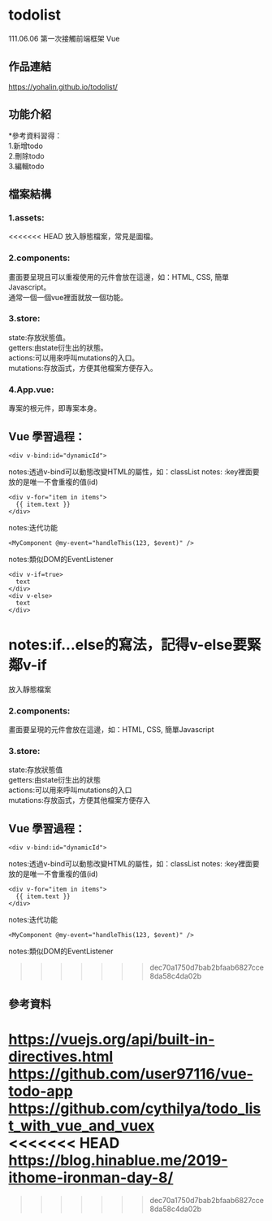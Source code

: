 # todolist
111.06.06 第一次接觸前端框架 Vue

## 作品連結
https://yohalin.github.io/todolist/

## 功能介紹
*參考資料習得：<br>
1.新增todo<br>
2.刪除todo<br>
3.編輯todo<br>

## 檔案結構
### 1.assets:
<<<<<<< HEAD
放入靜態檔案，常見是圖檔。<br>
### 2.components:
畫面要呈現且可以重複使用的元件會放在這邊，如：HTML, CSS, 簡單Javascript。<br>
通常一個一個vue裡面就放一個功能。<br>
### 3.store:
state:存放狀態值。<br>
getters:由state衍生出的狀態。<br>
actions:可以用來呼叫mutations的入口。<br>
mutations:存放函式，方便其他檔案方便存入。<br>
### 4.App.vue:
專案的根元件，即專案本身。<br>

## Vue 學習過程：
```
<div v-bind:id="dynamicId">
```
notes:透過v-bind可以動態改變HTML的屬性，如：classList
notes: :key裡面要放的是唯一不會重複的值(id)
```
<div v-for="item in items">
  {{ item.text }}
</div>
```
notes:迭代功能
```
<MyComponent @my-event="handleThis(123, $event)" />
```
notes:類似DOM的EventListener
```
<div v-if=true>
  text
</div>
<div v-else>
  text
</div>
```
notes:if...else的寫法，記得v-else要緊鄰v-if
=======
放入靜態檔案<br>
### 2.components:
畫面要呈現的元件會放在這邊，如：HTML, CSS, 簡單Javascript<br>
### 3.store:
state:存放狀態值<br>
getters:由state衍生出的狀態<br>
actions:可以用來呼叫mutations的入口<br>
mutations:存放函式，方便其他檔案方便存入<br>

## Vue 學習過程：
```
<div v-bind:id="dynamicId">
```
notes:透過v-bind可以動態改變HTML的屬性，如：classList
notes: :key裡面要放的是唯一不會重複的值(id)
```
<div v-for="item in items">
  {{ item.text }}
</div>
```
notes:迭代功能
```
<MyComponent @my-event="handleThis(123, $event)" />
```
notes:類似DOM的EventListener

>>>>>>> dec70a1750d7bab2bfaab6827cce8da58c4da02b
## 參考資料
https://vuejs.org/api/built-in-directives.html<br>
https://github.com/user97116/vue-todo-app<br>
https://github.com/cythilya/todo_list_with_vue_and_vuex<br>
<<<<<<< HEAD
https://blog.hinablue.me/2019-ithome-ironman-day-8/
=======
>>>>>>> dec70a1750d7bab2bfaab6827cce8da58c4da02b
